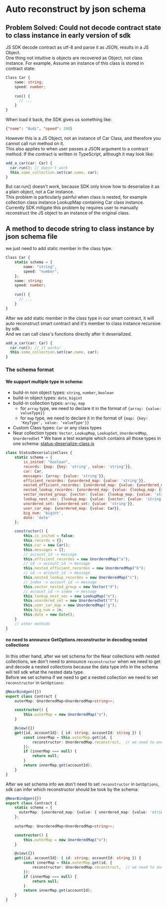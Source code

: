# Auto reconstruct by json schema
## Problem Solved: Could not decode contract state to class instance in early version of sdk
JS SDK decode contract as utf-8 and parse it as JSON, results in a JS Object.  
One thing not intuitive is objects are recovered as Object, not class instance. For example, Assume an instance of this class is stored in contract state:
```typescript
Class Car {
    name: string;
    speed: number;
    
    run() {
      // ...
    }
}
```
When load it back, the SDK gives us something like:
```json
{"name": "Audi", "speed": 200}
```
However this is a JS Object, not an instance of Car Class, and therefore you cannot call run method on it.  
This also applies to when user passes a JSON argument to a contract method. If the contract is written in TypeScript, although it may look like:
```typescript
add_a_car(car: Car) {
  car.run(); // doesn't work
  this.some_collection.set(car.name, car);
}
```
But car.run() doesn't work, because SDK only know how to deserialize it as a plain object, not a Car instance.  
This problem is particularly painful when class is nested, for example collection class instance LookupMap containing Car class instance. Currently SDK mitigate this problem by requires user to manually reconstruct the JS object to an instance of the original class.
## A method to decode string to class instance by json schema file
we just need to add static member in the class type.
```typescript
Class Car {
    static schema = {
        name: "string",
        speed: "number",
    };
    name: string;
    speed: number;
    
    run() {
      // ...
    }
}
```
After we add static member in the class type in our smart contract, it will auto reconstruct smart contract and it's member to class instance recursive by sdk.  
And we can call class's functions directly after it deserialized.
```js
add_a_car(car: Car) {
  car.run(); // it works!
  this.some_collection.set(car.name, car);
}
```
### The schema format
#### We support multiple type in schema:
* build-in non object types: `string`, `number`, `boolean`
* build-in object types: `date`, `bigint`
* build-in collection types: `array`, `map`
  * for `array` type, we need to declare it in the format of `{array: {value: valueType}}`
  * for `map` type, we need to declare it in the format of `{map: {key: 'KeyType', value: 'valueType'}}`
* Custom Class types: `Car` or any class types
* Near collection types: `Vector`, `LookupMap`, `LookupSet`, `UnorderedMap`, `UnorderedSet`
  * 
We have a test example which contains all those types in one schema: [status-deserialize-class.js](./examples/src/status-deserialize-class.js)
```js
class StatusDeserializeClass {
    static schema = {
        is_inited: "boolean",
        records: {map: {key: 'string', value: 'string'}},
        car: Car,
        messages: {array: {value: 'string'}},
        efficient_recordes: {unordered_map: {value: 'string'}},
        nested_efficient_recordes: {unordered_map: {value: {unordered_map: {value: 'string'}}}},
        nested_lookup_recordes: {unordered_map: {value: {lookup_map: {value: 'string'}}}},
        vector_nested_group: {vector: {value: {lookup_map: {value: 'string'}}}},
        lookup_nest_vec: {lookup_map: {value: {vector: {value: 'string'}}}},
        unordered_set: {unordered_set: {value: 'string'}},
        user_car_map: {unordered_map: {value: Car}},
        big_num: 'bigint',
        date: 'date'
    };

    constructor() {
        this.is_inited = false;
        this.records = {};
        this.car = new Car();
        this.messages = [];
        // account_id -> message
        this.efficient_recordes = new UnorderedMap("a");
        // id -> account_id -> message
        this.nested_efficient_recordes = new UnorderedMap("b");
        // id -> account_id -> message
        this.nested_lookup_recordes = new UnorderedMap("c");
        // index -> account_id -> message
        this.vector_nested_group = new Vector("d");
        // account_id -> index -> message
        this.lookup_nest_vec = new LookupMap("e");
        this.unordered_set = new UnorderedSet("f");
        this.user_car_map = new UnorderedMap("g");
        this.big_num = 1n;
        this.date = new Date();
    }
    // other methods
}
```
#### no need to announce GetOptions.reconstructor in decoding nested collections
In this other hand, after we set schema for the Near collections with nested collections, we don't need to announce `reconstructor` when we need to get and decode a nested collections because the data type info in the schema will tell sdk what the nested data type.  
Before we set schema if we need to get a nested collection we need to set `reconstructor` in `GetOptions`:
```typescript
@NearBindgen({})
export class Contract {
    outerMap: UnorderedMap<UnorderedMap<string>>;

    constructor() {
        this.outerMap = new UnorderedMap("o");
    }

    @view({})
    get({id, accountId}: { id: string; accountId: string }) {
        const innerMap = this.outerMap.get(id, {
            reconstructor: UnorderedMap.reconstruct,  // we need to announce reconstructor explicit
        });
        if (innerMap === null) {
            return null;
        }
        return innerMap.get(accountId);
    }
}
```
After we set schema info we don't need to set `reconstructor` in `GetOptions`, sdk can infer which reconstructor should be took by the schema:
```typescript
@NearBindgen({})
export class Contract {
    static schema = {
      outerMap: {unordered_map: {value: { unordered_map: {value: 'string'}}}}
    };
    
    outerMap: UnorderedMap<UnorderedMap<string>>;

    constructor() {
        this.outerMap = new UnorderedMap("o");
    }

    @view({})
    get({id, accountId}: { id: string; accountId: string }) {
        const innerMap = this.outerMap.get(id, {
            reconstructor: UnorderedMap.reconstruct,  // we need to announce reconstructor explicit, reconstructor can be infered from static schema
        });
        if (innerMap === null) {
            return null;
        }
        return innerMap.get(accountId);
    }
}
```
